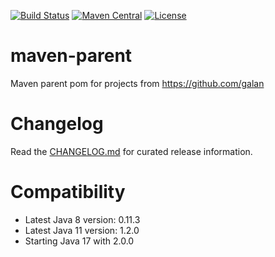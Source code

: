 [![Build Status](https://img.shields.io/travis/galan/maven-parent.svg?style=flat)](https://travis-ci.org/galan/maven-parent)
[![Maven Central](https://img.shields.io/maven-central/v/de.galan/parent.svg?style=flat)](https://maven-badges.herokuapp.com/maven-central/de.galan/parent)
[![License](https://img.shields.io/github/license/galan/maven-parent.svg?style=flat)](https://www.apache.org/licenses/LICENSE-2.0.html)

# maven-parent

Maven parent pom for projects from https://github.com/galan

# Changelog

Read the [CHANGELOG.md](CHANGELOG.md) for curated release information.

# Compatibility

* Latest Java 8 version: 0.11.3
* Latest Java 11 version: 1.2.0
* Starting Java 17 with 2.0.0
